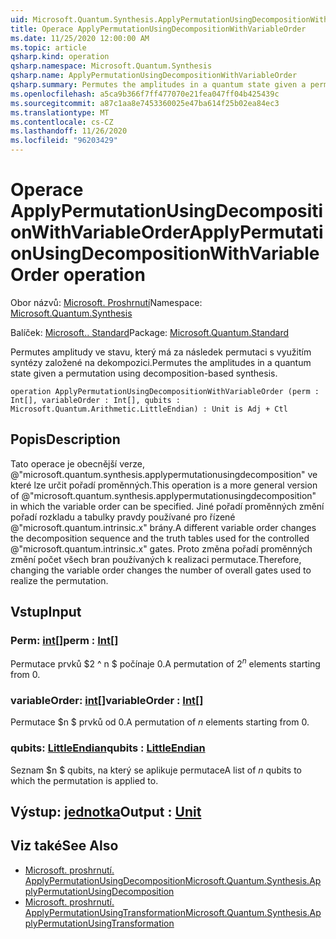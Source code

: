 ```yaml
---
uid: Microsoft.Quantum.Synthesis.ApplyPermutationUsingDecompositionWithVariableOrder
title: Operace ApplyPermutationUsingDecompositionWithVariableOrder
ms.date: 11/25/2020 12:00:00 AM
ms.topic: article
qsharp.kind: operation
qsharp.namespace: Microsoft.Quantum.Synthesis
qsharp.name: ApplyPermutationUsingDecompositionWithVariableOrder
qsharp.summary: Permutes the amplitudes in a quantum state given a permutation using decomposition-based synthesis.
ms.openlocfilehash: a5ca9b366f7ff477070e21fea047ff04b425439c
ms.sourcegitcommit: a87c1aa8e7453360025e47ba614f25b02ea84ec3
ms.translationtype: MT
ms.contentlocale: cs-CZ
ms.lasthandoff: 11/26/2020
ms.locfileid: "96203429"
---
```

# <a name="applypermutationusingdecompositionwithvariableorder-operation"></a><span data-ttu-id="0f4a1-102">Operace ApplyPermutationUsingDecompositionWithVariableOrder</span><span class="sxs-lookup"><span data-stu-id="0f4a1-102">ApplyPermutationUsingDecompositionWithVariableOrder operation</span></span>

<span data-ttu-id="0f4a1-103">Obor názvů: [Microsoft. Proshrnutí](xref:Microsoft.Quantum.Synthesis)</span><span class="sxs-lookup"><span data-stu-id="0f4a1-103">Namespace: [Microsoft.Quantum.Synthesis](xref:Microsoft.Quantum.Synthesis)</span></span>

<span data-ttu-id="0f4a1-104">Balíček: [Microsoft.. Standard](https://nuget.org/packages/Microsoft.Quantum.Standard)</span><span class="sxs-lookup"><span data-stu-id="0f4a1-104">Package: [Microsoft.Quantum.Standard](https://nuget.org/packages/Microsoft.Quantum.Standard)</span></span>


<span data-ttu-id="0f4a1-105">Permutes amplitudy ve stavu, který má za následek permutaci s využitím syntézy založené na dekompozici.</span><span class="sxs-lookup"><span data-stu-id="0f4a1-105">Permutes the amplitudes in a quantum state given a permutation using decomposition-based synthesis.</span></span>

```qsharp
operation ApplyPermutationUsingDecompositionWithVariableOrder (perm : Int[], variableOrder : Int[], qubits : Microsoft.Quantum.Arithmetic.LittleEndian) : Unit is Adj + Ctl
```


## <a name="description"></a><span data-ttu-id="0f4a1-106">Popis</span><span class="sxs-lookup"><span data-stu-id="0f4a1-106">Description</span></span>

<span data-ttu-id="0f4a1-107">Tato operace je obecnější verze, @"microsoft.quantum.synthesis.applypermutationusingdecomposition" ve které lze určit pořadí proměnných.</span><span class="sxs-lookup"><span data-stu-id="0f4a1-107">This operation is a more general version of @"microsoft.quantum.synthesis.applypermutationusingdecomposition" in which the variable order can be specified.</span></span> <span data-ttu-id="0f4a1-108">Jiné pořadí proměnných změní pořadí rozkladu a tabulky pravdy používané pro řízené @"microsoft.quantum.intrinsic.x" brány.</span><span class="sxs-lookup"><span data-stu-id="0f4a1-108">A different variable order changes the decomposition sequence and the truth tables used for the controlled @"microsoft.quantum.intrinsic.x" gates.</span></span>  <span data-ttu-id="0f4a1-109">Proto změna pořadí proměnných změní počet všech bran používaných k realizaci permutace.</span><span class="sxs-lookup"><span data-stu-id="0f4a1-109">Therefore, changing the variable order changes the number of overall gates used to realize the permutation.</span></span>

## <a name="input"></a><span data-ttu-id="0f4a1-110">Vstup</span><span class="sxs-lookup"><span data-stu-id="0f4a1-110">Input</span></span>

### <a name="perm--int"></a><span data-ttu-id="0f4a1-111">Perm: [int](xref:microsoft.quantum.lang-ref.int)[]</span><span class="sxs-lookup"><span data-stu-id="0f4a1-111">perm : [Int](xref:microsoft.quantum.lang-ref.int)[]</span></span>

<span data-ttu-id="0f4a1-112">Permutace prvků $2 ^ n $ počínaje 0.</span><span class="sxs-lookup"><span data-stu-id="0f4a1-112">A permutation of $2^n$ elements starting from 0.</span></span>


### <a name="variableorder--int"></a><span data-ttu-id="0f4a1-113">variableOrder: [int](xref:microsoft.quantum.lang-ref.int)[]</span><span class="sxs-lookup"><span data-stu-id="0f4a1-113">variableOrder : [Int](xref:microsoft.quantum.lang-ref.int)[]</span></span>

<span data-ttu-id="0f4a1-114">Permutace $n $ prvků od 0.</span><span class="sxs-lookup"><span data-stu-id="0f4a1-114">A permutation of $n$ elements starting from 0.</span></span>


### <a name="qubits--littleendian"></a><span data-ttu-id="0f4a1-115">qubits: [LittleEndian](xref:Microsoft.Quantum.Arithmetic.LittleEndian)</span><span class="sxs-lookup"><span data-stu-id="0f4a1-115">qubits : [LittleEndian](xref:Microsoft.Quantum.Arithmetic.LittleEndian)</span></span>

<span data-ttu-id="0f4a1-116">Seznam $n $ qubits, na který se aplikuje permutace</span><span class="sxs-lookup"><span data-stu-id="0f4a1-116">A list of $n$ qubits to which the permutation is applied to.</span></span>



## <a name="output--unit"></a><span data-ttu-id="0f4a1-117">Výstup: [jednotka](xref:microsoft.quantum.lang-ref.unit)</span><span class="sxs-lookup"><span data-stu-id="0f4a1-117">Output : [Unit](xref:microsoft.quantum.lang-ref.unit)</span></span>



## <a name="see-also"></a><span data-ttu-id="0f4a1-118">Viz také</span><span class="sxs-lookup"><span data-stu-id="0f4a1-118">See Also</span></span>

- [<span data-ttu-id="0f4a1-119">Microsoft. proshrnutí. ApplyPermutationUsingDecomposition</span><span class="sxs-lookup"><span data-stu-id="0f4a1-119">Microsoft.Quantum.Synthesis.ApplyPermutationUsingDecomposition</span></span>](xref:Microsoft.Quantum.Synthesis.ApplyPermutationUsingDecomposition)
- [<span data-ttu-id="0f4a1-120">Microsoft. proshrnutí. ApplyPermutationUsingTransformation</span><span class="sxs-lookup"><span data-stu-id="0f4a1-120">Microsoft.Quantum.Synthesis.ApplyPermutationUsingTransformation</span></span>](xref:Microsoft.Quantum.Synthesis.ApplyPermutationUsingTransformation)